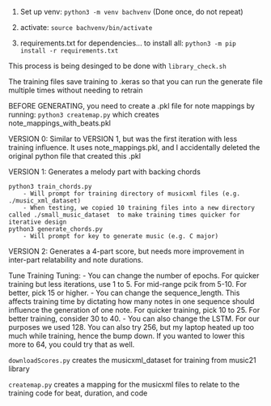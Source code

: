 1. Set up venv: `python3 -m venv bachvenv` (Done once, do not repeat)

2. activate: `source bachvenv/bin/activate`

3. requirements.txt for dependencies... to install all: `python3 -m pip install -r requirements.txt`

This process is being desinged to be done with `library_check.sh`



The training files save training to .keras so that you can run the generate file multiple times without needing to retrain


BEFORE GENERATING, you need to create a .pkl file for note mappings by running:
    `python3 createmap.py`
which creates note_mappings_with_beats.pkl


VERSION 0:
Similar to VERSION 1, but was the first iteration with less training influence. It uses note_mappings.pkl, and I accidentally deleted the original python file that created this .pkl

VERSION 1:
Generates a melody part with backing chords

    python3 train_chords.py
        - Will prompt for training directory of musicxml files (e.g. ./music_xml_dataset)
        - When testing, we copied 10 training files into a new directory called ./small_music_dataset  to make training times quicker for iterative design
    python3 generate_chords.py
        - Will prompt for key to generate music (e.g. C major)


VERSION 2:
Generates a 4-part score, but needs more improvement in inter-part relatability and note durations.





Tune Training Tuning:
    - You can change the number of epochs. For quicker training but less iterations, use 1 to 5. For mid-range pcik from 5-10. For better, pick 15 or higher.
    - You can change the sequence_length. This affects training time by dictating how many notes in one sequence should influence the generation of one note. For quicker training, pick 10 to 25. For better training, consider 30 to 40.
    - You can also change the LSTM. For our purposes we used 128. You can also try 256, but my laptop heated up too much while training, hence the bump down. If you wanted to lower this more to 64, you could try that as well.


`downloadScores.py` creates the musicxml_dataset for training from music21 library

`createmap.py` creates a mapping for the musicxml files to relate to the training code for beat, duration, and code
